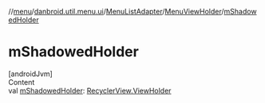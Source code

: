 //[menu](../../../index.md)/[danbroid.util.menu.ui](../../index.md)/[MenuListAdapter](../index.md)/[MenuViewHolder](index.md)/[mShadowedHolder](m-shadowed-holder.md)



# mShadowedHolder  
[androidJvm]  
Content  
val [mShadowedHolder](m-shadowed-holder.md): [RecyclerView.ViewHolder](https://developer.android.com/reference/kotlin/androidx/recyclerview/widget/RecyclerView.ViewHolder.html)  




